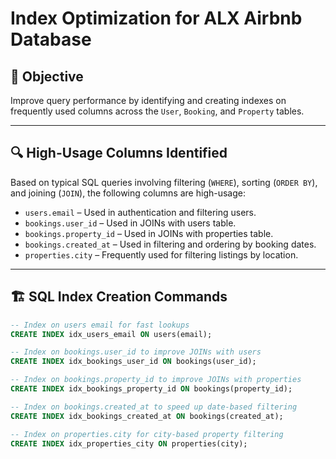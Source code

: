 # Index Optimization for ALX Airbnb Database

## 🧠 Objective

Improve query performance by identifying and creating indexes on frequently used columns across the `User`, `Booking`, and `Property` tables.

---

## 🔍 High-Usage Columns Identified

Based on typical SQL queries involving filtering (`WHERE`), sorting (`ORDER BY`), and joining (`JOIN`), the following columns are high-usage:

- `users.email` – Used in authentication and filtering users.
- `bookings.user_id` – Used in JOINs with users table.
- `bookings.property_id` – Used in JOINs with properties table.
- `bookings.created_at` – Used in filtering and ordering by booking dates.
- `properties.city` – Frequently used for filtering listings by location.

---

## 🏗️ SQL Index Creation Commands

```sql
-- Index on users email for fast lookups
CREATE INDEX idx_users_email ON users(email);

-- Index on bookings.user_id to improve JOINs with users
CREATE INDEX idx_bookings_user_id ON bookings(user_id);

-- Index on bookings.property_id to improve JOINs with properties
CREATE INDEX idx_bookings_property_id ON bookings(property_id);

-- Index on bookings.created_at to speed up date-based filtering
CREATE INDEX idx_bookings_created_at ON bookings(created_at);

-- Index on properties.city for city-based property filtering
CREATE INDEX idx_properties_city ON properties(city);
